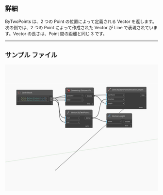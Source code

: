 ## 詳細
ByTwoPoints は、2 つの Point の位置によって定義される Vector を返します。次の例では、2 つの Point によって作成された Vector が Line で表現されています。Vector の長さは、Point 間の距離と同じ 3 です。
___
## サンプル ファイル

![ByTwoPoints](./Autodesk.DesignScript.Geometry.Vector.ByTwoPoints_img.jpg)

